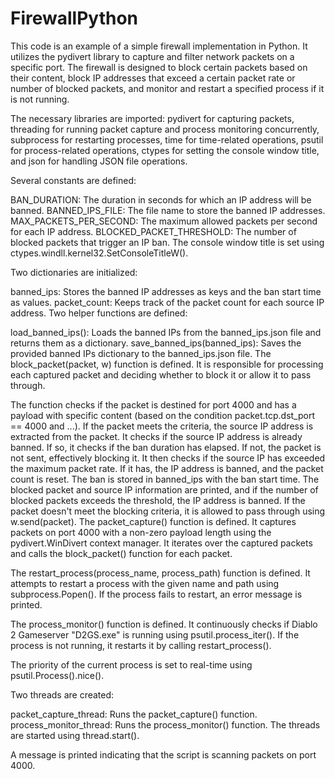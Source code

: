 # FirewallPython

This code is an example of a simple firewall implementation in Python. It utilizes the pydivert library to capture and filter network packets on a specific port. The firewall is designed to block certain packets based on their content, block IP addresses that exceed a certain packet rate or number of blocked packets, and monitor and restart a specified process if it is not running.

The necessary libraries are imported: pydivert for capturing packets, threading for running packet capture and process monitoring concurrently, subprocess for restarting processes, time for time-related operations, psutil for process-related operations, ctypes for setting the console window title, and json for handling JSON file operations.

Several constants are defined:

BAN_DURATION: The duration in seconds for which an IP address will be banned.
BANNED_IPS_FILE: The file name to store the banned IP addresses.
MAX_PACKETS_PER_SECOND: The maximum allowed packets per second for each IP address.
BLOCKED_PACKET_THRESHOLD: The number of blocked packets that trigger an IP ban.
The console window title is set using ctypes.windll.kernel32.SetConsoleTitleW().

Two dictionaries are initialized:

banned_ips: Stores the banned IP addresses as keys and the ban start time as values.
packet_count: Keeps track of the packet count for each source IP address.
Two helper functions are defined:

load_banned_ips(): Loads the banned IPs from the banned_ips.json file and returns them as a dictionary.
save_banned_ips(banned_ips): Saves the provided banned IPs dictionary to the banned_ips.json file.
The block_packet(packet, w) function is defined. It is responsible for processing each captured packet and deciding whether to block it or allow it to pass through.

The function checks if the packet is destined for port 4000 and has a payload with specific content (based on the condition packet.tcp.dst_port == 4000 and ...).
If the packet meets the criteria, the source IP address is extracted from the packet.
It checks if the source IP address is already banned. If so, it checks if the ban duration has elapsed. If not, the packet is not sent, effectively blocking it.
It then checks if the source IP has exceeded the maximum packet rate. If it has, the IP address is banned, and the packet count is reset. The ban is stored in banned_ips with the ban start time.
The blocked packet and source IP information are printed, and if the number of blocked packets exceeds the threshold, the IP address is banned.
If the packet doesn't meet the blocking criteria, it is allowed to pass through using w.send(packet).
The packet_capture() function is defined. It captures packets on port 4000 with a non-zero payload length using the pydivert.WinDivert context manager. It iterates over the captured packets and calls the block_packet() function for each packet.

The restart_process(process_name, process_path) function is defined. It attempts to restart a process with the given name and path using subprocess.Popen(). If the process fails to restart, an error message is printed.

The process_monitor() function is defined. It continuously checks if Diablo 2 Gameserver "D2GS.exe" is running using psutil.process_iter(). If the process is not running, it restarts it by calling restart_process().

The priority of the current process is set to real-time using psutil.Process().nice().

Two threads are created:

packet_capture_thread: Runs the packet_capture() function.
process_monitor_thread: Runs the process_monitor() function.
The threads are started using thread.start().

A message is printed indicating that the script is scanning packets on port 4000.
